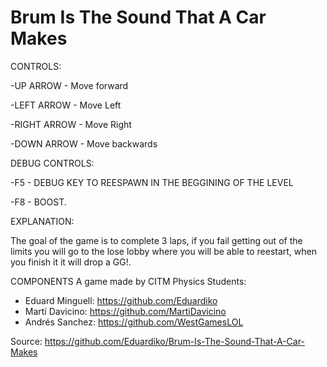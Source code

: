 # Brum Is The Sound That A Car Makes
CONTROLS:

-UP ARROW - Move forward

-LEFT ARROW - Move Left

-RIGHT ARROW - Move Right

-DOWN ARROW - Move backwards

DEBUG CONTROLS:

-F5 - DEBUG KEY TO REESPAWN IN THE BEGGINING OF THE LEVEL

-F8 - BOOST.

EXPLANATION:

The goal of the game is to complete 3 laps, if you fail getting out of the limits you will go to the lose lobby where you will be able to reestart, when 
you finish it it will drop a GG!.

COMPONENTS
A game made by CITM Physics Students:
- Eduard Minguell: https://github.com/Eduardiko
- Martí Davicino: https://github.com/MartiDavicino
- Andrés Sanchez: https://github.com/WestGamesLOL

Source: https://github.com/Eduardiko/Brum-Is-The-Sound-That-A-Car-Makes
